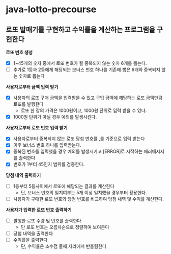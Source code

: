 # java-lotto-precourse

## 로또 발매기를 구현하고 수익률을 계산하는 프로그램을 구현한다

<strong> 로또 번호 생성 </strong>

- [x] 1~45개의 숫자 중에서 로또 번호가 될 중복되지 않는 숫자 6개를 뽑는다.
- [ ] 추가로 1등과 2등에게 해당되는 보너스 번호 하나를 기존에 뽑은 6개와 중복되지 않는 숫자로 뽑는다

<strong> 사용자로부터 금액 입력 받기 </strong>

- [x] 사용자의 로또 구매 금액을 입력받을 수 있고 구입 금액에 해당하는 로또 금액만큼 로또를 발행한다
  * 로또 한 장의 가격은 1000원이고, 1000원 단위로 입력 받을 수 있다.
- [x] 1000원 단위가 아닐 경우 예외를 발생시킨다.

<strong> 사용자로부터 로또 번호 입력 받기 </strong>

- [x] 사용자로부터 중복되지 않는 로또 당첨 번호를 ,를 기준으로 입력 받는다
- [x] 이후 보너스 번호 하나를 입력받는다.
- [x] 중복된 번호를 입력했을 경우 예외를 발생시키고 [ERROR]로 시작하는 에러메시지를 출력한다
- [x] 번호가 1부터 45인지 범위를 검증한다. 

<strong> 당첨 내역 출력하기 </strong>

- [ ] 1등부터 5등사이에서 로또에 해당되는 결과를 계산한다
  - 단, 보너스 번호의 일치여부는 5개 이상 일치했을 경우부터 활용한다.
- [ ] 사용자가 구매한 로또 번호와 당첨 번호를 비교하여 당첨 내역 및 수익률 계산한다.

<strong> 사용자가 입력한 로또 번호 출력하기 </strong>

- [ ] 발행한 로또 수량 및 번호를 출력한다
    * 단 로또 번호는 오름차순으로 정렬하여 보여준다
- [ ] 당첨 내역을 출력한다
- [ ] 수익률을 출력한다
  - 단, 수익률은 소수점 둘째 자리에서 반올림한다
